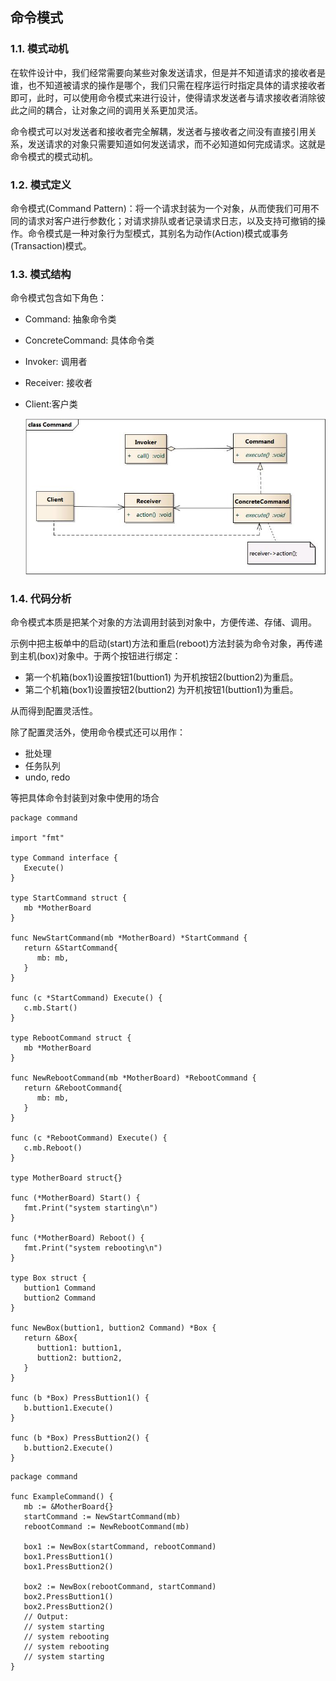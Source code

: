 ## 命令模式

### 1.1. 模式动机

在软件设计中，我们经常需要向某些对象发送请求，但是并不知道请求的接收者是谁，也不知道被请求的操作是哪个，我们只需在程序运行时指定具体的请求接收者即可，此时，可以使用命令模式来进行设计，使得请求发送者与请求接收者消除彼此之间的耦合，让对象之间的调用关系更加灵活。

命令模式可以对发送者和接收者完全解耦，发送者与接收者之间没有直接引用关系，发送请求的对象只需要知道如何发送请求，而不必知道如何完成请求。这就是命令模式的模式动机。

### 1.2. 模式定义

命令模式(Command Pattern)：将一个请求封装为一个对象，从而使我们可用不同的请求对客户进行参数化；对请求排队或者记录请求日志，以及支持可撤销的操作。命令模式是一种对象行为型模式，其别名为动作(Action)模式或事务(Transaction)模式。

### 1.3. 模式结构

命令模式包含如下角色：

- Command: 抽象命令类

- ConcreteCommand: 具体命令类

- Invoker: 调用者

- Receiver: 接收者

- Client:客户类

  ![../_images/Command.jpg](./images/Command.jpg)

### 1.4. 代码分析

命令模式本质是把某个对象的方法调用封装到对象中，方便传递、存储、调用。

示例中把主板单中的启动(start)方法和重启(reboot)方法封装为命令对象，再传递到主机(box)对象中。于两个按钮进行绑定：

- 第一个机箱(box1)设置按钮1(buttion1) 为开机按钮2(buttion2)为重启。
- 第二个机箱(box1)设置按钮2(buttion2) 为开机按钮1(buttion1)为重启。

从而得到配置灵活性。

除了配置灵活外，使用命令模式还可以用作：

- 批处理
- 任务队列
- undo, redo

等把具体命令封装到对象中使用的场合

```
package command

import "fmt"

type Command interface {
   Execute()
}

type StartCommand struct {
   mb *MotherBoard
}

func NewStartCommand(mb *MotherBoard) *StartCommand {
   return &StartCommand{
      mb: mb,
   }
}

func (c *StartCommand) Execute() {
   c.mb.Start()
}

type RebootCommand struct {
   mb *MotherBoard
}

func NewRebootCommand(mb *MotherBoard) *RebootCommand {
   return &RebootCommand{
      mb: mb,
   }
}

func (c *RebootCommand) Execute() {
   c.mb.Reboot()
}

type MotherBoard struct{}

func (*MotherBoard) Start() {
   fmt.Print("system starting\n")
}

func (*MotherBoard) Reboot() {
   fmt.Print("system rebooting\n")
}

type Box struct {
   buttion1 Command
   buttion2 Command
}

func NewBox(buttion1, buttion2 Command) *Box {
   return &Box{
      buttion1: buttion1,
      buttion2: buttion2,
   }
}

func (b *Box) PressButtion1() {
   b.buttion1.Execute()
}

func (b *Box) PressButtion2() {
   b.buttion2.Execute()
}
```

```
package command

func ExampleCommand() {
   mb := &MotherBoard{}
   startCommand := NewStartCommand(mb)
   rebootCommand := NewRebootCommand(mb)

   box1 := NewBox(startCommand, rebootCommand)
   box1.PressButtion1()
   box1.PressButtion2()

   box2 := NewBox(rebootCommand, startCommand)
   box2.PressButtion1()
   box2.PressButtion2()
   // Output:
   // system starting
   // system rebooting
   // system rebooting
   // system starting
}
```

